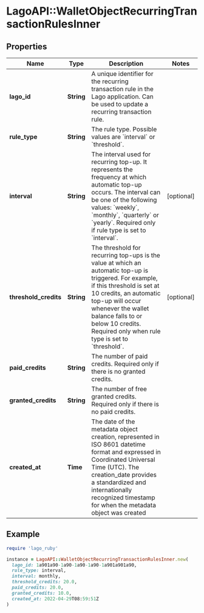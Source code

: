 # LagoAPI::WalletObjectRecurringTransactionRulesInner

## Properties

| Name | Type | Description | Notes |
| ---- | ---- | ----------- | ----- |
| **lago_id** | **String** | A unique identifier for the recurring transaction rule in the Lago application. Can be used to update a recurring transaction rule. |  |
| **rule_type** | **String** | The rule type. Possible values are &#x60;interval&#x60; or &#x60;threshold&#x60;. |  |
| **interval** | **String** | The interval used for recurring top-up. It represents the frequency at which automatic top-up occurs. The interval can be one of the following values: &#x60;weekly&#x60;, &#x60;monthly&#x60;, &#x60;quarterly&#x60; or &#x60;yearly&#x60;. Required only if rule type is set to &#x60;interval&#x60;. | [optional] |
| **threshold_credits** | **String** | The threshold for recurring top-ups is the value at which an automatic top-up is triggered. For example, if this threshold is set at 10 credits, an automatic top-up will occur whenever the wallet balance falls to or below 10 credits. Required only when rule type is set to &#x60;threshold&#x60;. | [optional] |
| **paid_credits** | **String** | The number of paid credits. Required only if there is no granted credits. |  |
| **granted_credits** | **String** | The number of free granted credits. Required only if there is no paid credits. |  |
| **created_at** | **Time** | The date of the metadata object creation, represented in ISO 8601 datetime format and expressed in Coordinated Universal Time (UTC). The creation_date provides a standardized and internationally recognized timestamp for when the metadata object was created |  |

## Example

```ruby
require 'lago_ruby'

instance = LagoAPI::WalletObjectRecurringTransactionRulesInner.new(
  lago_id: 1a901a90-1a90-1a90-1a90-1a901a901a90,
  rule_type: interval,
  interval: monthly,
  threshold_credits: 20.0,
  paid_credits: 20.0,
  granted_credits: 10.0,
  created_at: 2022-04-29T08:59:51Z
)
```

